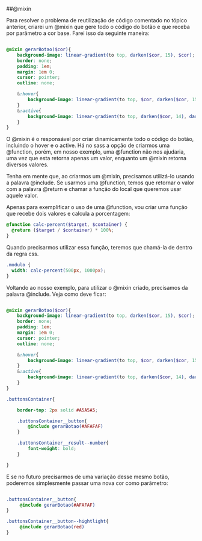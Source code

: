##@mixin

Para resolver o problema de reutilização de código comentado no tópico anterior, criarei um @mixin que gere todo o código do botão e que receba por parâmetro a cor base. Farei isso da seguinte maneira:

```scss

@mixin gerarBotao($cor){
    background-image: linear-gradient(to top, darken($cor, 15), $cor);
    border: none;
    padding: 1em;
    margin: 1em 0;
    cursor: pointer;
    outline: none; 

    &:hover{
        background-image: linear-gradient(to top, $cor, darken($cor, 15));
    }
    &:active{
        background-image: linear-gradient(to top, darken($cor, 14), darken($cor, 34));
    }
}


```

O @mixin é o responsável por criar dinamicamente todo o código do botão, incluindo o hover e o active. Há no sass a opção de criarmos uma @function, porém, em nosso exemplo, uma @function não nos ajudaria, uma vez que esta retorna apenas um valor, enquanto um @mixin retorna diversos valores. 

Tenha em mente que, ao criarmos um @mixin, precisamos utilizá-lo usando a palavra @include. Se usarmos uma @function, temos que retornar o valor com a palavra @return e chamar a função do local que queremos usar aquele valor.

Apenas para exemplificar o uso de uma @function, vou criar uma função que recebe dois valores e calcula a porcentagem:

```scss
@function calc-percent($target, $container) {
  @return ($target / $container) * 100%;
}
```

Quando precisarmos utilizar essa função, teremos que chamá-la de dentro da regra css.

```scss
.modulo {
  width: calc-percent(500px, 1000px);
}
```

Voltando ao nosso exemplo, para utilizar o @mixin criado, precisamos da palavra @include. Veja como deve ficar:

```scss

@mixin gerarBotao($cor){
    background-image: linear-gradient(to top, darken($cor, 15), $cor);
    border: none;
    padding: 1em;
    margin: 1em 0;
    cursor: pointer;
    outline: none; 

    &:hover{
        background-image: linear-gradient(to top, $cor, darken($cor, 15));
    }
    &:active{
        background-image: linear-gradient(to top, darken($cor, 14), darken($cor, 34));
    }
}

.buttonsContainer{

    border-top: 2px solid #A5A5A5;

    .buttonsContainer__button{
        @include gerarBotao(#AFAFAF)
    }

    .buttonsContainer__result--number{
        font-weight: bold;
    }

}


```

E se no futuro precisarmos de uma variação desse mesmo botão, poderemos simplesmente passar uma nova cor como parâmetro:

```scss

.buttonsContainer__button{
     @include gerarBotao(#AFAFAF)
}

.buttonsContainer__button--hightlight{
     @include gerarBotao(red)
}


```